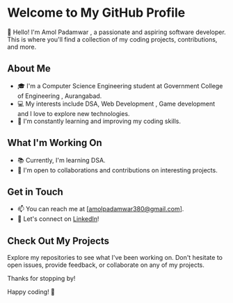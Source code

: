 # Welcome to My GitHub Profile

👋 Hello! I'm Amol Padamwar , a passionate and aspiring software developer. This is where you'll find a collection of my coding projects, contributions, and more.

## About Me

- 🎓 I'm a Computer Science Engineering  student at Government College of Engineering , Aurangabad.
- 💻 My interests include DSA, Web Development , Game development and I love to explore new technologies.
- 🌱 I'm constantly learning and improving my coding skills.

## What I'm Working On

- 📚 Currently, I'm learning DSA.
- 🤝 I'm open to collaborations and contributions on interesting projects.

## Get in Touch

- 📫 You can reach me at [amolpadamwar380@gmail.com].
- 💬 Let's connect on [LinkedIn](https://www.linkedin.com/in/amolsp1107)!

## Check Out My Projects

Explore my repositories to see what I've been working on. Don't hesitate to open issues, provide feedback, or collaborate on any of my projects.

Thanks for stopping by!

Happy coding! 🚀
